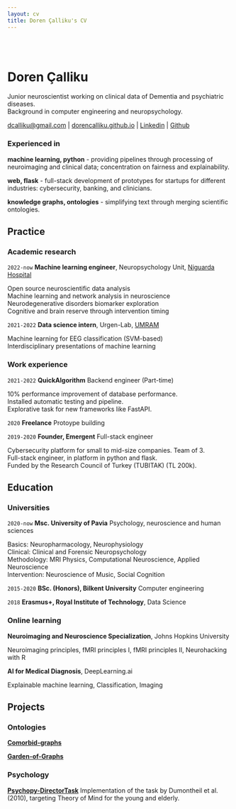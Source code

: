 ```yaml
---
layout: cv
title: Doren Çalliku's CV
---
```


<br> <br> 

# Doren Çalliku

Junior neuroscientist working on clinical data of Dementia and psychiatric diseases.    
Background in computer engineering and neuropsychology. 

<div id="webaddress">
<a href="mailto:dcalliku@gmail.com">dcalliku@gmail.com</a>
| <a href="https://dorencalliku.github.io">dorencalliku.github.io</a>
| <a href="https://www.linkedin.com/in/doren-calliku-23a55623b/">Linkedin</a>
| <a href="https://github.com/DorenCalliku">Github</a>
</div>

### Experienced in

__machine learning, python__ - providing pipelines through processing of neuroimaging and clinical data; concentration on fairness and explainability.

__web, flask__ - full-stack development of prototypes for startups for different industries: cybersecurity, banking, and clinicians. 

__knowledge graphs, ontologies__ - simplifying text through merging scientific ontologies. 

## Practice

### Academic research

`2022-now`
__Machine learning engineer__, Neuropsychology Unit, [Niguarda Hospital](https://www.ospedaleniguarda.it/EN/)

Open source neuroscientific data analysis  
Machine learning and network analysis in neuroscience  
Neurodegenerative disorders biomarker exploration  
Cognitive and brain reserve through intervention timing  

`2021-2022`
__Data science intern__, Urgen-Lab, [UMRAM](http://umram.bilkent.edu.tr/index.php/research-groups/)

Machine learning for EEG classification (SVM-based)   
Interdisciplinary presentations of machine learning

### Work experience

`2021-2022`
__QuickAlgorithm__ Backend engineer (Part-time)

10% performance improvement of database performance.   
Installed automatic testing and pipeline.   
Explorative task for new frameworks like FastAPI.   

`2020`
__Freelance__ Protoype building 

`2019-2020`
__Founder, Emergent__ Full-stack engineer

Cybersecurity platform for small to mid-size companies. Team of 3.   
Full-stack engineer, in platform in python and flask.   
Funded by the Research Council of Turkey (TUBITAK) (TL 200k).

## Education

### Universities

`2020-now`
__Msc. University of Pavia__ Psychology, neuroscience and human sciences

Basics: Neuropharmacology, Neurophysiology   
Clinical: Clinical and Forensic Neuropsychology   
Methodology: MRI Physics, Computational Neuroscience, Applied Neuroscience    
Intervention: Neuroscience of Music, Social Cognition    

`2015-2020`
__BSc. (Honors), Bilkent University__ Computer engineering

`2018`
__Erasmus+, Royal Institute of Technology__, Data Science

### Online learning

__Neuroimaging and Neuroscience Specialization__, Johns Hopkins University

Neuroimaging principles, fMRI principles I, fMRI principles II, Neurohacking with R

__AI for Medical Diagnosis__, DeepLearning.ai

Explainable machine learning, Classification, Imaging

## Projects


### Ontologies

__[Comorbid-graphs](https://github.com/DorenCalliku/comorbid-graphs)__

__[Garden-of-Graphs](http://garden-of-graphs.herokuapp.com/)__

### Psychology

__[Psychopy-DirectorTask](https://github.com/DorenCalliku/directortask)__ Implementation of the task by Dumontheil et al. (2010), targeting Theory of Mind for the young and elderly.

<!-- ### Footer

Last updated: November 2022 -->


